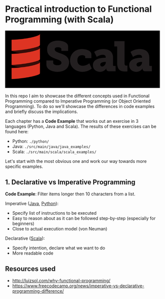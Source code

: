 # Practical introduction to Functional Programming (with Scala)

![](./docs/imgs/scala.png)

In this repo I aim to showcase the different concepts used in Functional Programming compared to Imperative Programming 
(or Object Oriented Programming). To do so we'll showcase the differences in code examples and briefly discuss the
implications.

Each chapter has a **Code Example** that works out an exercise in 3 languages (Python, Java and Scala). The results of 
these exercises can be found here:
- Python: `./python/`
- Java: `./src/main/java/java_examples/`
- Scala: `./src/main/scala/scala_examples/`

Let's start with the most obvious one and work our way towards more specific examples.

## 1. Declarative vs Imperative Programming

**Code Example**: Filter items longer then 10 characters from a list.

Imperative ([Java](./src/main/java/java_examples/1_declarative_vs_imperative.java), 
[Python](./python/1_declarative_vs_imperative.py)):
- Specify list of instructions to be executed
- Easy to reason about as it can be followed step-by-step (especially for beginners)
- Close to actual execution model (von Neuman)

Declarative ([Scala](./src/main/scala/scala_examples/1_declarative_vs_imperative.scala)):
- Specify intention, declare what we want to do
- More readable code



## Resources used

- http://luizsol.com/why-functional-programming/
- https://www.freecodecamp.org/news/imperative-vs-declarative-programming-difference/
